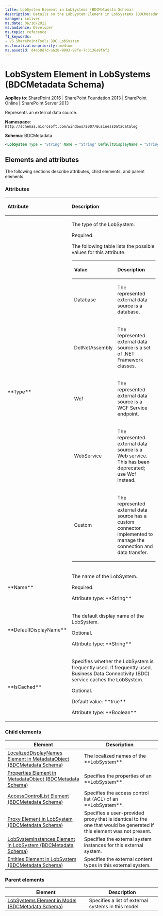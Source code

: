 ```yaml
---
title: LobSystem Element in LobSystems (BDCMetadata Schema)
description: Details on the LobSystem Element in LobSystems (BDCMetadata Schema)
manager: soliver
ms.date: 06/10/2022
ms.audience: Developer
ms.topic: reference
f1_keywords:
- VS.SharePointTools.BDC.LobSystem
ms.localizationpriority: medium
ms.assetid: d4e58d7d-a628-8093-97fe-7c3136e8f6f2
---
```


# LobSystem Element in LobSystems (BDCMetadata Schema)

**Applies to**: SharePoint 2016 | SharePoint Foundation 2013 | SharePoint Online | SharePoint Server 2013

Represents an external data source.

**Namespace**: `http://schemas.microsoft.com/windows/2007/BusinessDataCatalog`

**Schema**: BDCMetadata

```XML
<LobSystem Type = "String" Name = "String" DefaultDisplayName = "String" IsCached = "Boolean"> </LobSystem>
```

## Elements and attributes

The following sections describe attributes, child elements, and parent elements.

### Attributes

<table>
<colgroup>
<col width="20%" />
<col width="80%" />
</colgroup>
<thead>
<tr class="header">
<th align="left"><p>Attribute</p></th>
<th align="left"><p>Description</p></th>
</tr>
</thead>
<tbody>
<tr class="odd">
<td align="left"><p>**Type**</p></td>
<td align="left"><p>The type of the LobSystem.</p>
<p>Required.</p>
<p>The following table lists the possible values for this attribute.</p>
<div class="tableSection">
<table>
<colgroup>
<col width="20%" />
<col width="80%" />
</colgroup>
<thead>
<tr class="header">
<th align="left"><p>Value</p></th>
<th align="left"><p>Description</p></th>
</tr>
</thead>
<tbody>
<tr class="odd">
<td align="left"><p>Database</p></td>
<td align="left"><p>The represented external data source is a database.</p></td>
</tr>
<tr class="even">
<td align="left"><p>DotNetAssembly</p></td>
<td align="left"><p>The represented external data source is a set of .NET Framework classes.</p></td>
</tr>
<tr class="odd">
<td align="left"><p>Wcf</p></td>
<td align="left"><p>The represented external data source is a WCF Service endpoint.</p></td>
</tr>
<tr class="even">
<td align="left"><p>WebService</p></td>
<td align="left"><p>The represented external data source is a Web service. This has been deprecated; use Wcf instead.</p></td>
</tr>
<tr class="odd">
<td align="left"><p>Custom</p></td>
<td align="left"><p>The represented external data source has a custom connector implemented to manage the connection and data transfer.</p></td>
</tr>
</tbody>
</table>
</div></td>
</tr>
<tr class="even">
<td align="left"><p>**Name**</p></td>
<td align="left"><p>The name of the LobSystem.</p>
<p>Required.</p>
<p>Attribute type: **String**</p></td>
</tr>
<tr class="odd">
<td align="left"><p>**DefaultDisplayName**</p></td>
<td align="left"><p>The default display name of the LobSystem.</p>
<p>Optional.</p>
<p>Attribute type: **String**</p></td>
</tr>
<tr class="even">
<td align="left"><p>**IsCached**</p></td>
<td align="left"><p>Specifies whether the LobSystem is frequently used. If frequently used, Business Data Connectivity (BDC) service caches the LobSystem.</p>
<p>Optional.</p>
<p>Default value: **true**</p>
<p>Attribute type: **Boolean**</p></td>
</tr>
</tbody>
</table>

### Child elements
| Element | Description |
| --- | --- |
| [LocalizedDisplayNames Element in MetadataObject (BDCMetadata Schema)](localizeddisplaynames-element-in-metadataobject-bdcmetadata-schema.md) | The localized names of the \*\*LobSystem\*\*. |
| [Properties Element in MetadataObject (BDCMetadata Schema)](properties-element-in-metadataobject-bdcmetadata-schema.md) | Specifies the properties of an \*\*LobSystem\*\*. |
| [AccessControlList Element (BDCMetadata Schema)](accesscontrollist-element-bdcmetadata-schema.md) | Specifies the access control list (ACL) of an \*\*LobSystem\*\*. |
| [Proxy Element in LobSystem (BDCMetadata Schema)](proxy-element-in-lobsystem-bdcmetadata-schema.md) | Specifies a user-provided proxy that is identical to the one that would be generated if this element was not present. |
| [LobSystemInstances Element in LobSystem (BDCMetadata Schema)](lobsysteminstances-element-in-lobsystem-bdcmetadata-schema.md) | Specifies the external system instances for this external system. |
| [Entities Element in LobSystem (BDCMetadata Schema)](entities-element-in-lobsystem-bdcmetadata-schema.md) | Specifies the external content types in this external system. |

### Parent elements


| Element | Description |
| --- | --- |
| [LobSystems Element in Model (BDCMetadata Schema)](lobsystems-element-in-model-bdcmetadata-schema.md) | Specifies a list of external systems in this model. |

